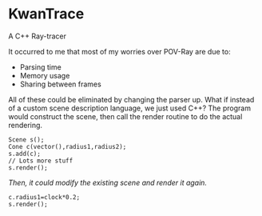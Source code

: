 # KwanTrace
A C++ Ray-tracer

It occurred to me that most of my worries over POV-Ray are due to:

 * Parsing time
 * Memory usage
 * Sharing between frames

All of these could be eliminated by changing the parser up. What if instead
of a custom scene description language, we just used C++? The program would
construct the scene, then call the render routine to do the actual rendering.

    Scene s();
    Cone c(vector(),radius1,radius2);
    s.add(c);
    // Lots more stuff
    s.render();

*Then, it could modify the existing scene and render it again.*

    c.radius1=clock*0.2;
    s.render();

